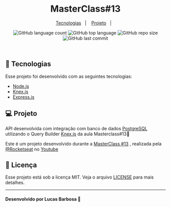 <h1 align="center">
    MasterClass#13
</h1>

<p align="center">
  <a href="#-tecnologias">Tecnologias</a>&nbsp;&nbsp;&nbsp;|&nbsp;&nbsp;&nbsp;
  <a href="#-projeto">Projeto</a>&nbsp;&nbsp;&nbsp;|&nbsp;&nbsp;&nbsp;
</p>

<p align="center">
  <img alt="GitHub language count" src="https://img.shields.io/github/languages/count/lucasbars/MasterClass13">
  <img alt="GitHub top language" src="https://img.shields.io/github/languages/top/lucasbars/MasterClass13">
  <img alt="GitHub repo size" src="https://img.shields.io/github/repo-size/lucasbars/MasterClass13">
  <img alt="GitHub last commit" src="https://img.shields.io/github/last-commit/lucasbars/MasterClass13">
</p>

<br>

## 🚀 Tecnologias

Esse projeto foi desenvolvido com as seguintes tecnologias:

- [Node.js](https://nodejs.org/en/)
- [Knex.js](http://knexjs.org/)
- [Express.js](https://expressjs.com/pt-br/)


## 💻 Projeto

API desenvolvida com integração com banco de dados [PostgreSQL](https://www.postgresql.org/) utilizando o Query Builder [Knex.js](http://knexjs.org/) da aula Masterclass#13💜

Este é um projeto desenvolvido durante a [MasterClass #13](https://www.youtube.com/watch?v=U7GjS3FuSkA&ab_channel=Rocketseat) , realizada pela [@Rocketseat](https://github.com/Rocketseat) no [Youtube](https://www.youtube.com/channel/UCSfwM5u0Kce6Cce8_S72olg)

## 📝 Licença

Esse projeto está sob a licença MIT. Veja o arquivo [LICENSE](LICENSE.md) para mais detalhes.

---

#### Desenvolvido por Lucas Barbosa 💜